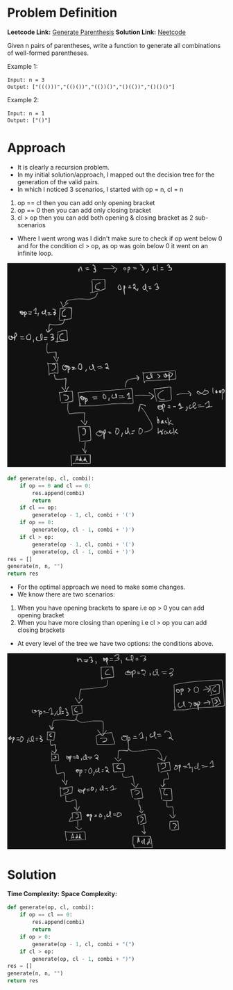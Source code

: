 # Problem Definition

**Leetcode Link:** [Generate Parenthesis](https://leetcode.com/problems/generate-parentheses/description/)
**Solution Link:** [Neetcode](https://www.youtube.com/watch?v=s9fokUqJ76A) 

Given n pairs of parentheses, write a function to generate all combinations of well-formed parentheses.

Example 1:
```
Input: n = 3
Output: ["((()))","(()())","(())()","()(())","()()()"]
```

Example 2:
```
Input: n = 1
Output: ["()"]
```

# Approach 

- It is clearly a recursion problem.
- In my initial solution/approach, I mapped out the decision tree for the generation of the valid pairs.
- In which I noticed 3 scenarios, I started with op = n, cl = n
1. op == cl then you can add only opening bracket
2. op == 0 then you can add only closing bracket
3. cl > op then you can add both opening & closing bracket as 2 sub-scenarios
- Where I went wrong was I didn't make sure to check if op went below 0 and for the condition cl > op, as op was goin below 0 it went on an infinite loop.

![alt text](image.png)

```python
def generate(op, cl, combi):
    if op == 0 and cl == 0:
        res.append(combi)
        return
    if cl == op:
        generate(op - 1, cl, combi + '(')
    if op == 0:
        generate(op, cl - 1, combi + ')')
    if cl > op:
        generate(op - 1, cl, combi + '(')
        generate(op, cl - 1, combi + ')')
res = []
generate(n, n, "")
return res
```

- For the optimal approach we need to make some changes.
- We know there are two scenarios:
1. When you have opening brackets to spare i.e op > 0 you can add opening bracket
2. When you have more closing than opening i.e cl > op you can add closing brackets
- At every level of the tree we have two options: the conditions above.

![alt text](image-1.png)

# Solution

**Time Complexity:** 
**Space Complexity:**

```python
def generate(op, cl, combi):
    if op == cl == 0:
        res.append(combi)
        return
    if op > 0:
        generate(op - 1, cl, combi + "(")
    if cl > op:
        generate(op, cl - 1, combi + ")")
res = []
generate(n, n, "")
return res
```